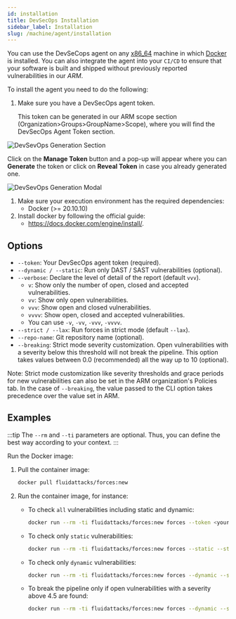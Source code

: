 ```yaml
---
id: installation
title: DevSecOps Installation
sidebar_label: Installation
slug: /machine/agent/installation
---
```


You can use the DevSeCops agent
on any [x86_64](https://en.wikipedia.org/wiki/X86-64)
machine in which [Docker](https://www.docker.com/) is installed.
You can also integrate the agent
into your `CI/CD` to ensure
that your software is built and shipped
without previously reported vulnerabilities
in our _ARM_.

To install the agent
you need to do the following:

1. Make sure you have
   a DevSecOps agent token.

   This token can be generated
   in our ARM scope section
   (Organization>Groups>GroupName>Scope),
   where you will find
   the DevSecOps Agent Token section.

![DevSevOps Generation Section](https://res.cloudinary.com/fluid-attacks/image/upload/v1663687225/docs/machine/agent/installation/dev_token_section.png)

Click on the **Manage Token** button
and a pop-up will appear
where you can **Generate** the token
or click on **Reveal Token**
in case you already generated one.

![DevSevOps Generation Modal](https://res.cloudinary.com/fluid-attacks/image/upload/v1663687225/docs/machine/agent/installation/manage_toke.png)

1. Make sure your execution environment
   has the required dependencies:
   - Docker (>= 20.10.10)
1. Install docker by following
   the official guide:
   - <https://docs.docker.com/engine/install/>.

## Options

- `--token`: Your DevSecOps agent token (required).
- `--dynamic / --static`: Run only DAST / SAST vulnerabilities (optional).
- `--verbose`: Declare the level of detail of the report (default `vvv`).
  - `v`: Show only the number of open,
    closed and accepted vulnerabilities.
  - `vv`: Show only open vulnerabilities.
  - `vvv`: Show open and closed vulnerabilities.
  - `vvvv`: Show open, closed
    and accepted vulnerabilities.
  - You can use `-v`, `-vv`, `-vvv`, `-vvvv`.
- `--strict / --lax`: Run forces in strict mode (default `--lax`).
- `--repo-name`: Git repository name (optional).
- `--breaking`: Strict mode severity customization.
  Open vulnerabilities
  with a severity below this threshold
  will not break the pipeline.
  This option takes values
  between 0.0 (recommended) all the way up to 10 (optional).

Note: Strict mode customization like severity thresholds
and grace periods for new vulnerabilities
can also be set in the ARM organization's Policies tab.
In the case of `--breaking`,
the value passed to the CLI option takes
precedence over the value set in ARM.

## Examples

:::tip
The `--rm` and
`--ti` parameters are optional.
Thus, you can define the best way according to your context.
:::

Run the Docker image:

1. Pull the container image:

   ```sh
   docker pull fluidattacks/forces:new
   ```

1. Run the container image, for instance:

   - To check `all` vulnerabilities including static and dynamic:

     ```sh
     docker run --rm -ti fluidattacks/forces:new forces --token <your-token> -vvv
     ```

   - To check only `static` vulnerabilities:

     ```sh
     docker run --rm -ti fluidattacks/forces:new forces --static --strict --token <your-token>
     ```

   - To check only `dynamic` vulnerabilities:

     ```sh
     docker run --rm -ti fluidattacks/forces:new forces --dynamic --strict --token <your-token>
     ```

   - To break the pipeline only if open vulnerabilities
     with a severity above 4.5 are found:

     ```sh
     docker run --rm -ti fluidattacks/forces:new forces --dynamic --strict --token <your-token> --breaking 4.5
     ```
